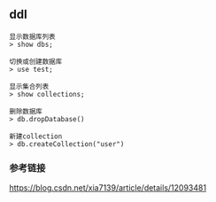 ## ddl

```
显示数据库列表
> show dbs;

切换或创建数据库
> use test;

显示集合列表
> show collections;

删除数据库
> db.dropDatabase()

新建collection
> db.createCollection("user")
```

### 参考链接
https://blog.csdn.net/xia7139/article/details/12093481